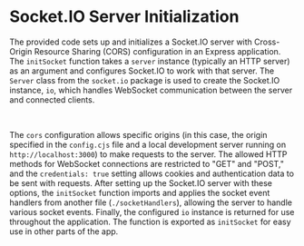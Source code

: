 <!DOCTYPE html>
<html lang="en">
<head>
    <meta charset="UTF-8">
    <meta name="viewport" content="width=device-width, initial-scale=1.0">
</head>
<body>
    <h1>Socket.IO Server Initialization</h1>
    <p>The provided code sets up and initializes a Socket.IO server with Cross-Origin Resource Sharing (CORS) configuration in an Express application. The <code>initSocket</code> function takes a <code>server</code> instance (typically an HTTP server) as an argument and configures Socket.IO to work with that server. The <code>Server</code> class from the <code>socket.io</code> package is used to create the Socket.IO instance, <code>io</code>, which handles WebSocket communication between the server and connected clients.</p><br>
    <p>The <code>cors</code> configuration allows specific origins (in this case, the origin specified in the <code>config.cjs</code> file and a local development server running on <code>http://localhost:3000</code>) to make requests to the server. The allowed HTTP methods for WebSocket connections are restricted to "GET" and "POST," and the <code>credentials: true</code> setting allows cookies and authentication data to be sent with requests. After setting up the Socket.IO server with these options, the <code>initSocket</code> 
        function imports and applies the socket event handlers from another file (<code>./socketHandlers</code>), allowing the server to handle various socket events. Finally, the configured <code>io</code> instance is returned for use throughout the application. The function is exported as <code>initSocket</code> for easy use in other parts of the app.</p>
</body>
</html>
